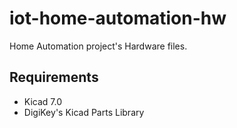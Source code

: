 # iot-home-automation-hw
Home Automation project's Hardware files.

## Requirements

- Kicad 7.0
- DigiKey's Kicad Parts Library
